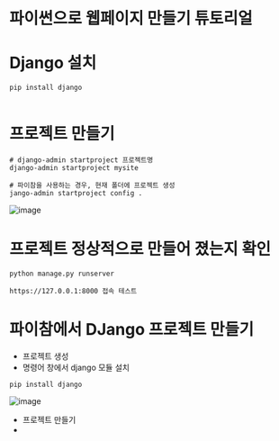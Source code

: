 # 파이썬으로 웹페이지 만들기 튜토리얼
# Django 설치
```
pip install django


```

# 프로젝트 만들기
```
# django-admin startproject 프로젝트명
django-admin startproject mysite

# 파이참을 사용하는 경우, 현재 폴더에 프로젝트 생성
jango-admin startproject config .

```
![image](https://user-images.githubusercontent.com/102650331/208417300-1ec99436-5c15-4c84-96fb-3dbba190e562.png)


# 프로젝트 정상적으로 만들어 졌는지 확인
```
python manage.py runserver

https://127.0.0.1:8000 접속 테스트

```
# 파이참에서 DJango 프로젝트 만들기
- 프로젝트 생성
- 명령어 창에서 django 모듈 설치
```
pip install django

```
![image](https://user-images.githubusercontent.com/102650331/208417816-e3248f4f-9262-4aa1-b47e-dea51d31762f.png)

- 프로젝트 만들기
- 


